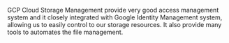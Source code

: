 GCP Cloud Storage Management provide very good access management system and it closely integrated with Google Identity Management system, allowing us to easily control to our storage resources. It also provide many tools to automates the file management.
